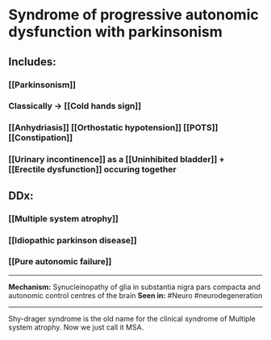 # Syndrome of progressive autonomic dysfunction with parkinsonism
## Includes:
### [[Parkinsonism]]
### Classically -> [[Cold hands sign]]
### [[Anhydriasis]] [[Orthostatic hypotension]] [[POTS]] [[Constipation]]
### [[Urinary incontinence]] as a [[Uninhibited bladder]] + [[Erectile dysfunction]] occuring together

## DDx: 
### [[Multiple system atrophy]]
### [[Idiopathic parkinson disease]]
### [[Pure autonomic failure]]

---
**Mechanism:** Synucleinopathy of glia in substantia nigra pars compacta and autonomic control centres of the brain
**Seen in:** #Neuro #neurodegeneration 

---

Shy-drager syndrome is the old name for the clinical syndrome of Multiple system atrophy. Now we just call it MSA.

